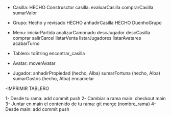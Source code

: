 - Casilla:
  HECHO Construsctor casilla.
  evaluarCasilla
  comprarCasilla 
  sumarValor
  
- Grupo: Hecho y revisado
  HECHO anhadirCasilla
  HECHO DuenhoGrupo

- Menu:
  iniciarPartida
  analizarCamonado
  descJugador
  descCasilla
  comprar
  salirCarcel
  listarVenta
  listarJugadores
  listarAvatares
  acabarTurno

- Tablero:
  toString
  encontrar_casilla

- Avatar:
  moverAvatar

- Jugador:
  anhadirPropiedad (hecho, Alba)
  sumarFortuna (hecho, Alba)
  sumarGastos (hecho, Alba)
  encarcelar

-IMPRIMIR TABLERO


1- Desde tu rama: add commit push
2- Cambiar a rama main: checkout main
3- Juntar en main el contenido de tu rama: git merge (nombre_rama)
4- Desde main: add commit push